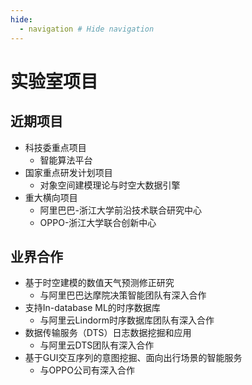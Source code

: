 ```yaml
---
hide:
  - navigation # Hide navigation
---
```


# 实验室项目

## 近期项目
- 科技委重点项目
    - 智能算法平台
- 国家重点研发计划项目
    - 对象空间建模理论与时空大数据引擎
- 重大横向项目
    - 阿里巴巴-浙江大学前沿技术联合研究中心
    - OPPO-浙江大学联合创新中心

## 业界合作
- 基于时空建模的数值天气预测修正研究
    - 与阿里巴巴达摩院决策智能团队有深入合作
- 支持In-database ML的时序数据库 
    - 与阿里云Lindorm时序数据库团队有深入合作
- 数据传输服务（DTS）日志数据挖掘和应用
    - 与阿里云DTS团队有深入合作
- 基于GUI交互序列的意图挖掘、面向出行场景的智能服务
    - 与OPPO公司有深入合作
